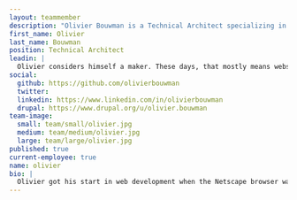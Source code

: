 ```yaml
---
layout: teammember
description: "Olivier Bouwman is a Technical Architect specializing in open source development at ThinkShout, a full service digital agency and B-Corp that specializes in nonprofit tech, digital strategy, website development, accessible design, and brand work."
first_name: Olivier
last_name: Bouwman
position: Technical Architect
leadin: |
  Olivier considers himself a maker. These days, that mostly means websites and the occasional art project. But there was that one time he built a mini golf course in his side yard. 
social:
  github: https://github.com/olivierbouwman
  twitter:
  linkedin: https://www.linkedin.com/in/olivierbouwman
  drupal: https://www.drupal.org/u/olivier.bouwman
team-image:
  small: team/small/olivier.jpg
  medium: team/medium/olivier.jpg
  large: team/large/olivier.jpg
published: true
current-employee: true
name: olivier
bio: |
  Olivier got his start in web development when the Netscape browser was the hot new thing. He cut his coding teeth helping his father develop a digital library for a local university. Born and raised in the Netherlands, Olivier studied computer science and put his schooling to work in telecommunications. He spent nearly eight years juggling the roles of project manager and software developer. He eventually found himself roaming the U.S. in a Volkswagen bus - as all good adventures begin - and wound up in the Pacific Northwest. Now he’s settled in Portland, putting his years of software engineering experience to use for our nonprofit clients. His mini golf course, <a href="http://twinpinescountryclub.com/">Twin Pines Country Club</a>, is also open to the public. 
---
```

